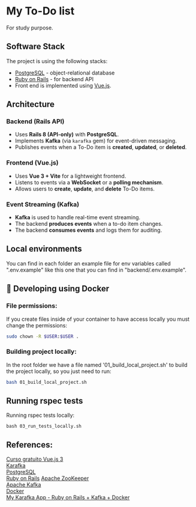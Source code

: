 # My To-Do list

For study purpose.

## Software Stack

The project is using the following stacks:

* [PostgreSQL](https://www.postgresql.org/docs/15/index.html) - object-relational database
* [Ruby on Rails](https://rubyonrails.org/2025/3/12/Rails-Version-8-0-2-has-been-released) - for backend API
* Front end is implemented using [Vue.js](https://vuejs.org/guide/introduction.html).

## Architecture

### Backend (Rails API)

- Uses **Rails 8 (API-only)** with **PostgreSQL**.
- Implements **Kafka** (via `karafka` gem) for event-driven messaging.
- Publishes events when a To-Do item is **created**, **updated**, or **deleted**.

### Frontend (Vue.js)

- Uses **Vue 3 + Vite** for a lightweight frontend.
- Listens to events via a **WebSocket** or a **polling mechanism**.
- Allows users to **create**, **update**, and **delete** To-Do items.

### Event Streaming (Kafka)

- **Kafka** is used to handle real-time event streaming.
- The backend **produces events** when a to-do item changes.
- The backend **consumes events** and logs them for auditing.

## Local environments

You can find in each folder an example file for env variables called ".env.example" like this one that you can find in "backend/.env.example".

## 🐳 Developing using Docker

### File permissions:
If you create files inside of your container to have access locally you must change the permissions:

```sh
sudo chown -R $USER:$USER .
```
### Building project locally:
In the root folder we have a file named '01_build_local_project.sh' to build the project locally, so you just need to run:

```sh
bash 01_build_local_project.sh
```

## Running rspec tests

Running rspec tests locally:
```
bash 03_run_tests_locally.sh
```

## References:

[Curso gratuito Vue.js 3](https://www.youtube.com/watch?v=9DRY-aNPta0)  
[Karafka](https://karafka.io/docs/)  
[PostgreSQL](https://www.postgresql.org/docs/15/index.html)  
[Ruby on Rails](https://rubyonrails.org/2025/3/12/Rails-Version-8-0-2-has-been-released)
[Apache ZooKeeper](https://zookeeper.apache.org/)  
[Apache Kafka](https://kafka.apache.org/)  
[Docker](https://www.docker.com/)  
[My Karafka App - Ruby on Rails + Kafka + Docker](https://github.com/claudimf/ruby_on_rails_kafka_docker)  